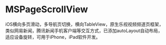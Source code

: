 # MSPageScrollView
iOS横向多页滑动，多导航页切换，横向TableView，原生乐视视频频道页框架，类似网易新闻，腾讯新闻手机客户端等交互方式，已添加autoLayout自动布局，适应设备旋转，可用于iPhone，iPad软件开发。
